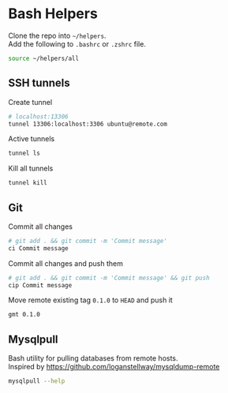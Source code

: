 # Bash Helpers

Clone the repo into `~/helpers`.  
Add the following to `.bashrc` or `.zshrc` file.
```bash
source ~/helpers/all
```

## SSH tunnels

Create tunnel
```bash
# localhost:13306
tunnel 13306:localhost:3306 ubuntu@remote.com
```

Active tunnels
```bash
tunnel ls
```

Kill all tunnels
```bash
tunnel kill
```

## Git

Commit all changes
```bash
# git add . && git commit -m 'Commit message'
ci Commit message
```

Commit all changes and push them
```bash
# git add . && git commit -m 'Commit message' && git push
cip Commit message
```

Move remote existing tag `0.1.0` to `HEAD` and push it
```bash
gmt 0.1.0
```

## Mysqlpull

Bash utility for pulling databases from remote hosts.  
Inspired by https://github.com/loganstellway/mysqldump-remote
```bash
mysqlpull --help
```